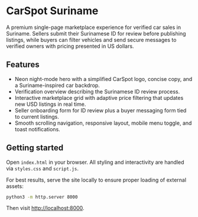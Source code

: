 # CarSpot Suriname

A premium single-page marketplace experience for verified car sales in Suriname. Sellers submit their Surinamese ID for review before publishing listings, while buyers can filter vehicles and send secure messages to verified owners with pricing presented in US dollars.

## Features

- Neon night-mode hero with a simplified CarSpot logo, concise copy, and a Suriname-inspired car backdrop.
- Verification overview describing the Surinamese ID review process.
- Interactive marketplace grid with adaptive price filtering that updates new USD listings in real time.
- Seller onboarding form for ID review plus a buyer messaging form tied to current listings.
- Smooth scrolling navigation, responsive layout, mobile menu toggle, and toast notifications.

## Getting started

Open `index.html` in your browser. All styling and interactivity are handled via `styles.css` and `script.js`.

For best results, serve the site locally to ensure proper loading of external assets:

```bash
python3 -m http.server 8000
```

Then visit [http://localhost:8000](http://localhost:8000).

